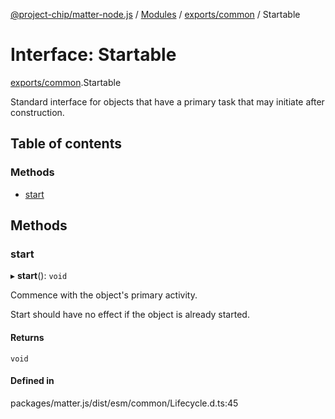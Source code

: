 [@project-chip/matter-node.js](../README.md) / [Modules](../modules.md) / [exports/common](../modules/exports_common.md) / Startable

# Interface: Startable

[exports/common](../modules/exports_common.md).Startable

Standard interface for objects that have a primary task that may initiate after construction.

## Table of contents

### Methods

- [start](exports_common.Startable.md#start)

## Methods

### start

▸ **start**(): `void`

Commence with the object's primary activity.

Start should have no effect if the object is already started.

#### Returns

`void`

#### Defined in

packages/matter.js/dist/esm/common/Lifecycle.d.ts:45
